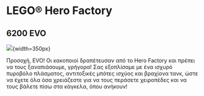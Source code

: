 # LEGO® Hero Factory
## 6200 EVO

![](https://www.lego.com/cdn/product-assets/product.img.pri/6200_prod.jpg){width=350px}

Προσοχή, EVO! Οι κακοποιοί δραπέτευσαν από το Hero Factory και πρέπει να τους ξαναπιάσουμε, γρήγορα! Σας εξοπλίσαμε με ένα ισχυρό πυροβόλο πλάσματος, αντιτοξικές μπότες ισχύος και βραχίονα τανκ, ώστε να έχετε όλα όσα χρειάζεστε για να τους περάσετε χειροπέδες και να τους βάλετε πίσω στα κάγκελα, όπου ανήκουν!